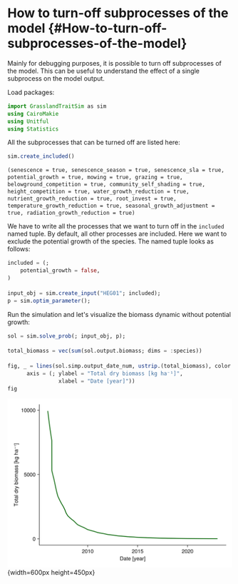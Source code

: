 
# How to turn-off subprocesses of the model {#How-to-turn-off-subprocesses-of-the-model}

Mainly for debugging purposes, it is possible to turn off subprocesses of the model. This can be useful to understand the effect of a single subprocess on the model output. 

Load packages:

```julia
import GrasslandTraitSim as sim
using CairoMakie
using Unitful
using Statistics
```


All the subprocesses that can be turned off are listed here:

```julia
sim.create_included()
```


```ansi
(senescence = true, senescence_season = true, senescence_sla = true, potential_growth = true, mowing = true, grazing = true, belowground_competition = true, community_self_shading = true, height_competition = true, water_growth_reduction = true, nutrient_growth_reduction = true, root_invest = true, temperature_growth_reduction = true, seasonal_growth_adjustment = true, radiation_growth_reduction = true)
```


We have to write all the processes that we want to turn off in the `included` named tuple. By default, all other processes are included. Here we want to exclude the potential growth of the species. The named tuple looks as follows:

```julia
included = (;
    potential_growth = false,
)

input_obj = sim.create_input("HEG01"; included);
p = sim.optim_parameter();
```


Run the simulation and let&#39;s visualize the biomass dynamic without potential growth:

```julia
sol = sim.solve_prob(; input_obj, p);

total_biomass = vec(sum(sol.output.biomass; dims = :species))

fig, _ = lines(sol.simp.output_date_num, ustrip.(total_biomass), color = :darkgreen, linewidth = 2;
      axis = (; ylabel = "Total dry biomass [kg ha⁻¹]",
                xlabel = "Date [year]"))
fig
```

![](nzanszo.png){width=600px height=450px}
